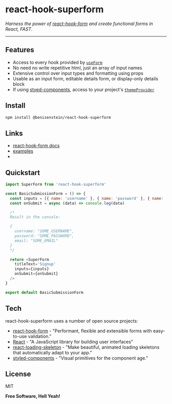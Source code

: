 # react-hook-superform
*Harness the power of [react-hook-form](https://www.npmjs.com/package/react-hook-form) and create functional forms in React, FAST.*

---

## Features

- Access to every hook provided by [`useForm`](https://react-hook-form.com/api/useform/)
- No need no write repetitive html, just an array of input names
- Extensive control over input types and formatting using props
- Usable as an input form, editable details form, or display-only details block
- If using [styed-components](https://styled-components.com/), access to your project's [`themeProvider`](https://styled-components.com/docs/api#themeprovider)

## Install

```sh
npm install @benisenstein/react-hook-superform
```

## Links

- [react-hook-form docs](https://www.npmjs.com/package/react-hook-form)
- [examples]()
- 

## Quickstart

```js
import SuperForm from 'react-hook-superform'

const BasicSubmissionForm = () => {
  const inputs = [{ name: 'username' }, { name: 'password' }, { name: 'email' }]
  const onSubmit = async (data) => console.log(data) 

  /* 
  Result in the console:

  {
    username: "SOME_USERNAME",
    password: "SOME_PASSWORD",
    email: "SOME_EMAIL"
  }
  */

  return <SuperForm 
    titleText='Signup' 
    inputs={inputs}  
    onSubmit={onSubmit} 
  />
}

export default BasicSubmissionForm
```

## Tech

react-hook-superform uses a number of open source projects:

- [react-hook-form](https://www.npmjs.com/package/react-hook-form) - "Performant, flexible and extensible forms with easy-to-use validation."
- [React](https://reactjs.org/) - "A JavaScript library for building user interfaces"
- [react-loading-skeleton](https://www.npmjs.com/package/react-loading-skeleton) - "Make beautiful, animated loading skeletons that automatically adapt to your app."
- [styled-components](https://styled-components.com/) - "Visual primitives for the component age."

## License

MIT

**Free Software, Hell Yeah!**